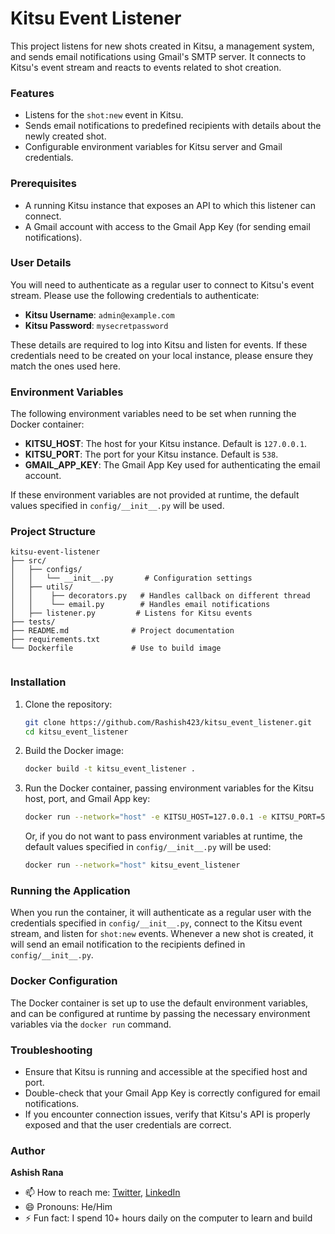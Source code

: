 # Kitsu Event Listener

This project listens for new shots created in Kitsu, a management system, and sends email notifications using Gmail's SMTP server. It connects to Kitsu's event stream and reacts to events related to shot creation. 

### Features
- Listens for the `shot:new` event in Kitsu.
- Sends email notifications to predefined recipients with details about the newly created shot.
- Configurable environment variables for Kitsu server and Gmail credentials.

### Prerequisites
- A running Kitsu instance that exposes an API to which this listener can connect.
- A Gmail account with access to the Gmail App Key (for sending email notifications).

### User Details
You will need to authenticate as a regular user to connect to Kitsu's event stream. Please use the following credentials to authenticate:

- **Kitsu Username**: `admin@example.com`
- **Kitsu Password**: `mysecretpassword`

These details are required to log into Kitsu and listen for events. If these credentials need to be created on your local instance, please ensure they match the ones used here.

### Environment Variables
The following environment variables need to be set when running the Docker container:

- **KITSU_HOST**: The host for your Kitsu instance. Default is `127.0.0.1`.
- **KITSU_PORT**: The port for your Kitsu instance. Default is `538`.
- **GMAIL_APP_KEY**: The Gmail App Key used for authenticating the email account.

If these environment variables are not provided at runtime, the default values specified in `config/__init__.py` will be used.

### Project Structure
```
kitsu-event-listener
├── src/  
│   ├── configs/  
│   │   └── __init__.py       # Configuration settings  
│   ├── utils/  
│   │    ├── decorators.py   # Handles callback on different thread
│   │    └── email.py        # Handles email notifications  
│   ├── listener.py         # Listens for Kitsu events
├── tests/  
├── README.md              # Project documentation  
├── requirements.txt
└── Dockerfile             # Use to build image  
 
```

### Installation

1. Clone the repository:

   ```bash
   git clone https://github.com/Rashish423/kitsu_event_listener.git
   cd kitsu_event_listener
   ```

2. Build the Docker image:

   ```bash
   docker build -t kitsu_event_listener .
   ```

4. Run the Docker container, passing environment variables for the Kitsu host, port, and Gmail App key:

   ```bash
   docker run --network="host" -e KITSU_HOST=127.0.0.1 -e KITSU_PORT=538 -e GMAIL_APP_KEY="your_gmail_app_key" kitsu_event_listener
   ```

   Or, if you do not want to pass environment variables at runtime, the default values specified in `config/__init__.py` will be used:

   ```bash
   docker run --network="host" kitsu_event_listener
   ```

### Running the Application

When you run the container, it will authenticate as a regular user with the credentials specified in `config/__init__.py`, connect to the Kitsu event stream, and listen for `shot:new` events. Whenever a new shot is created, it will send an email notification to the recipients defined in `config/__init__.py`.

### Docker Configuration
The Docker container is set up to use the default environment variables, and can be configured at runtime by passing the necessary environment variables via the `docker run` command.

### Troubleshooting
- Ensure that Kitsu is running and accessible at the specified host and port.
- Double-check that your Gmail App Key is correctly configured for email notifications.
- If you encounter connection issues, verify that Kitsu's API is properly exposed and that the user credentials are correct.

### Author
**Ashish Rana**
- 📫 How to reach me: [Twitter](https://twitter.com/Rashish423), [LinkedIn](https://www.linkedin.com/in/raashish)
- 😄 Pronouns: He/Him
- ⚡ Fun fact: I spend 10+ hours daily on the computer to learn and build







